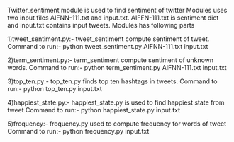 Twitter_sentiment module is used to find sentiment of twitter 
Modules uses two input files 
AIFNN-111.txt and input.txt.  AIFFN-111.txt is sentiment dict and input.txt contains  input tweets. 
Modules has following parts 

1)tweet_sentiment.py:- tweet_sentiment compute sentiment of tweet. 
        Command to run:- python tweet_sentiment.py AIFNN-111.txt input.txt
 
2)term_sentiment.py:- term_sentiment compute sentiment of unknown words.
        Command to run:- python term_sentiment.py AIFNN-111.txt input.txt

3)top_ten.py:- top_ten.py finds top ten hashtags in tweets. 
	Command to run:- python top_ten.py input.txt

4)happiest_state.py:- happiest_state.py is used to find happiest state from tweet
        Command to run:- python happiest_state.py input.txt

5)frequency:- frequency.py used to compute frequency for words of tweet 
	Command to run:- python frequency.py input.txt  